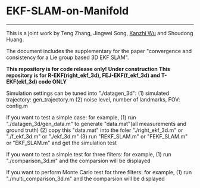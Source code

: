 # EKF-SLAM-on-Manifold

------------------------
This is a joint work by Teng Zhang, Jingwei Song, [Kanzhi Wu](kanzhi.me) and Shoudong Huang.

The document includes the supplementary for the paper "convergence and consistency for a Lie group based 3D EKF SLAM".

__This repository is for code release only!__
__Under construction__
__This repository is for R-EKF(right_ekf_3d), FEJ-EKF(f_ekf_3d) and T-EKF(ekf_3d) code ONLY__


Simulation settings can be tuned into "./datagen_3d":
(1) simulated trajectory:       gen_trajectory.m
(2) noise level, number of landmarks, FOV: config.m




If you want to test a simple case:
for example, 
(1)   run "./datagen_3d/gen_data.m" to generate "data.mat"(all measurements and ground truth) 
(2)   copy this "data.mat" into the foler "./right_ekf_3d.m" or "./f_ekf_3d.m" or "./ekf_3d.m"
(3)   run "REKF_SLAM.m" or "FEKF_SLAM.m" or "EKF_SLAM.m"    and get the simulation test


If you want to test a simple test for three filters:
for example, 
(1)   run "./comparison_3d.m" and the comparsion will be displayed


If you want to perform Monte Carlo test for three filters:
for example, 
(1)   run "./multi_comparison_3d.m" and the comparsion will be displayed
